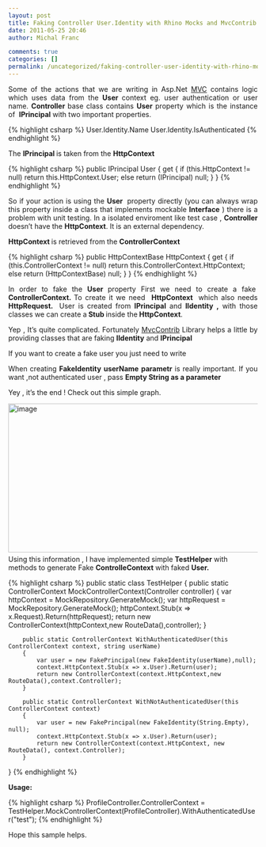 ```yaml
---
layout: post
title: Faking Controller User.Identity with Rhino Mocks and MvcContrib. Unit Tests in Asp.Net Mvc
date: 2011-05-25 20:46
author: Michal Franc

comments: true
categories: []
permalink: /uncategorized/faking-controller-user-identity-with-rhino-mocks-and-mvccontrib-unit-tests-in-asp-net-mvc
---
```

<p align="justify">Some of the actions that we are writing in Asp.Net <a href="http://www.asp.net/mvc">MVC</a> contains logic which uses data from the <strong>User </strong>context eg. user authentication or user name. <strong>Controller </strong>base class contains <strong>User</strong> property which is the instance of  <strong>IPrincipal</strong> with two important properties.</p>


{% highlight csharp %}
User.Identity.Name
User.Identity.IsAuthenticated
{% endhighlight %}

<p align="justify">The <strong>IPrincipal </strong>is taken from the <strong>HttpContext</strong></p>


{% highlight csharp %}
    public IPrincipal User
    {
      get
      {
        if (this.HttpContext != null)
          return this.HttpContext.User;
        else
          return (IPrincipal) null;
      }
    }
{% endhighlight %}

<p align="justify">So if your action is using the <strong>User  </strong>property directly (you can always wrap this property inside a class that implements mockable <strong>Interface</strong> ) there is a problem with unit testing. In a isolated enviroment like test case , <strong>Controller</strong> doesn’t have the <strong>HttpContext</strong>. It is an external dependency.</p>
<p align="justify"><strong>HttpContext </strong>is retrieved from the <strong>ControllerContext</strong></p>


{% highlight csharp %}
    public HttpContextBase HttpContext
    {
      get
      {
        if (this.ControllerContext != null)
          return this.ControllerContext.HttpContext;
        else
          return (HttpContextBase) null;
      }
    }
{% endhighlight %}

<p align="justify">In order to fake the <strong>User </strong>property First we need to create a fake  <strong>ControllerContext. </strong>To create it we need  <strong>HttpContext  </strong>which also needs <strong>HttpRequest. </strong><strong> </strong>User is created from <strong>IPrincipal</strong> and <strong>IIdentity ,</strong> with those classes we can create a<strong> Stub </strong>inside the<strong> HttpContext</strong>.</p>
<p align="justify">Yep , It’s quite complicated. Fortunately <a href="http://mvccontrib.codeplex.com/">MvcContrib</a> Library helps a little by providing classes that are faking <strong>IIdentity</strong> and <strong>IPrincipal</strong></p>
<p align="justify">If you want to create a fake user you just need to write</p>

<p align="justify">When creating <strong>FakeIdentity</strong> <strong>userName</strong> <strong>parametr</strong> is really important. If you want ,not authenticated user , pass <strong>Empty String as a parameter</strong></p>

<p align="justify"></p>
<p align="justify">Yey , it’s the end ! Check out this simple graph.</p>
<p align="justify"><a href="http://lammichalfranc.files.wordpress.com/2011/05/image.png"><img style="background-image: none; padding-left: 0; padding-right: 0; display: inline; float: left; padding-top: 0; border-width: 0; margin: 0 0 5px;" title="image" src="http://lammichalfranc.files.wordpress.com/2011/05/image_thumb.png" alt="image" width="565" height="301" align="left" border="0" /></a></p>


<p>Using this information , I have implemented simple <strong>TestHelper</strong> with methods to generate Fake <strong>ControlleContext</strong> with faked <strong>User.</strong></p>


{% highlight csharp %}
  public static class TestHelper
    {
        public static ControllerContext MockControllerContext(Controller controller)
        {
            var httpContext = MockRepository.GenerateMock<HttpContextBase>();
            var httpRequest = MockRepository.GenerateMock<HttpRequestBase>();
            httpContext.Stub(x => x.Request).Return(httpRequest);
            return new ControllerContext(httpContext,new RouteData(),controller);
        }

        public static ControllerContext WithAuthenticatedUser(this ControllerContext context, string userName)
        {
            var user = new FakePrincipal(new FakeIdentity(userName),null);
            context.HttpContext.Stub(x => x.User).Return(user);
            return new ControllerContext(context.HttpContext,new RouteData(),context.Controller);
        }

        public static ControllerContext WithNotAuthenticatedUser(this ControllerContext context)
        {
            var user = new FakePrincipal(new FakeIdentity(String.Empty), null);
            context.HttpContext.Stub(x => x.User).Return(user); 
            return new ControllerContext(context.HttpContext, new RouteData(), context.Controller);
        }
}
{% endhighlight %}

<p align="justify"><strong>Usage:</strong></p>


{% highlight csharp %}
ProfileController.ControllerContext =
TestHelper.MockControllerContext(ProfileController).WithAuthenticatedUser("test");
{% endhighlight %}

Hope this sample helps.
